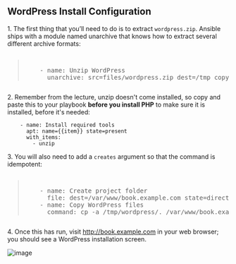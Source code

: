 
## WordPress Install Configuration

1\. The first thing that you’ll need to do is to extract `wordpress.zip`. Ansible ships with a module named unarchive that knows how to extract several different archive formats:

<pre class="file" data-filename="playbook.yml"><blockquote>
    - name: Unzip WordPress
      unarchive: src=files/wordpress.zip dest=/tmp copy=no creates=/tmp/wordpress/wp-settings.php
</blockquote></pre>

2\. Remember from the lecture, unzip doesn't come installed, so copy and paste this to your playbook **before you install PHP** to make sure it is installed, before it's needed:

```
    - name: Install required tools
      apt: name={{item}} state=present
      with_items:
        - unzip
```

3\. You will also need to add a `creates` argument so that the command is idempotent:

<pre class="file" data-filename="playbook.yml"><blockquote>
    - name: Create project folder
      file: dest=/var/www/book.example.com state=directory
    - name: Copy WordPress files
      command: cp -a /tmp/wordpress/. /var/www/book.example.com creates=/var/www/book.example.com/wp-settings.php
</blockquote></pre>

4\. Once this has run, visit http://book.example.com in your web browser; you should see a WordPress installation screen.

![image](https://user-images.githubusercontent.com/21102559/32393162-e089e0ca-c0ae-11e7-9cbb-42e37535620e.png)
